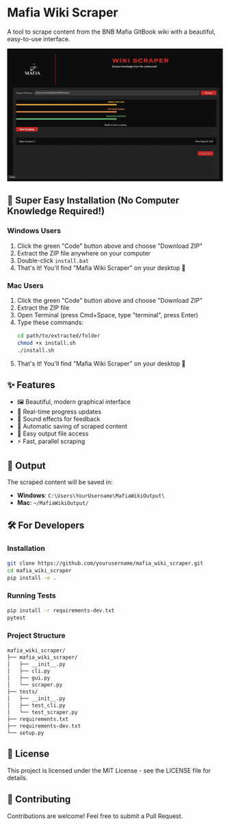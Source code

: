 # Mafia Wiki Scraper

A tool to scrape content from the BNB Mafia GitBook wiki with a beautiful, easy-to-use interface.

![Mafia Wiki Scraper Screenshot](screenshots/main.png)

## 🚀 Super Easy Installation (No Computer Knowledge Required!)

### Windows Users
1. Click the green "Code" button above and choose "Download ZIP"
2. Extract the ZIP file anywhere on your computer
3. Double-click `install.bat`
4. That's it! You'll find "Mafia Wiki Scraper" on your desktop 🎉

### Mac Users
1. Click the green "Code" button above and choose "Download ZIP"
2. Extract the ZIP file
3. Open Terminal (press Cmd+Space, type "terminal", press Enter)
4. Type these commands:
   ```bash
   cd path/to/extracted/folder
   chmod +x install.sh
   ./install.sh
   ```
4. That's it! You'll find "Mafia Wiki Scraper" on your desktop 🎉

## ✨ Features

- 🖼️ Beautiful, modern graphical interface
- 🔄 Real-time progress updates
- 🎵 Sound effects for feedback
- 💾 Automatic saving of scraped content
- 📁 Easy output file access
- ⚡ Fast, parallel scraping

## 📝 Output

The scraped content will be saved in:
- **Windows**: `C:\Users\YourUsername\MafiaWikiOutput\`
- **Mac**: `~/MafiaWikiOutput/`

## 🛠️ For Developers

### Installation

```bash
git clone https://github.com/yourusername/mafia_wiki_scraper.git
cd mafia_wiki_scraper
pip install -e .
```

### Running Tests

```bash
pip install -r requirements-dev.txt
pytest
```

### Project Structure

```
mafia_wiki_scraper/
├── mafia_wiki_scraper/
│   ├── __init__.py
│   ├── cli.py
│   ├── gui.py
│   └── scraper.py
├── tests/
│   ├── __init__.py
│   ├── test_cli.py
│   └── test_scraper.py
├── requirements.txt
├── requirements-dev.txt
└── setup.py
```

## 📄 License

This project is licensed under the MIT License - see the LICENSE file for details.

## 🤝 Contributing

Contributions are welcome! Feel free to submit a Pull Request.
